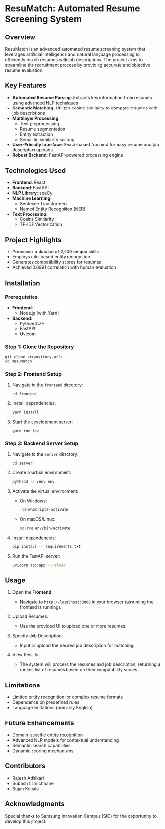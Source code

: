 # ResuMatch: Automated Resume Screening System

## Overview

ResuMatch is an advanced automated resume screening system that leverages artificial intelligence and natural language processing to efficiently match resumes with job descriptions. The project aims to streamline the recruitment process by providing accurate and objective resume evaluation.

## Key Features

- **Automated Resume Parsing**: Extracts key information from resumes using advanced NLP techniques
- **Semantic Matching**: Utilizes cosine similarity to compare resumes with job descriptions
- **Multilayer Processing**:
  - Text preprocessing
  - Resume segmentation
  - Entity extraction
  - Semantic similarity scoring
- **User-Friendly Interface**: React-based frontend for easy resume and job description uploads
- **Robust Backend**: FastAPI-powered processing engine

## Technologies Used

- **Frontend**: React
- **Backend**: FastAPI
- **NLP Library**: spaCy
- **Machine Learning**:
  - Sentence Transformers
  - Named Entity Recognition (NER)
- **Text Processing**:
  - Cosine Similarity
  - TF-IDF Vectorization

## Project Highlights

- Processes a dataset of 2,000 unique skills
- Employs rule-based entity recognition
- Generates compatibility scores for resumes
- Achieved 0.6991 correlation with human evaluation

## Installation

### Prerequisites

- **Frontend**:
  - Node.js (with Yarn)
- **Backend**:
  - Python 3.7+
  - FastAPI
  - Uvicorn

### Step 1: Clone the Repository

```bash
git clone <repository-url>
cd ResuMatch
```

### Step 2: Frontend Setup

1. Navigate to the `frontend` directory:

    ```bash
    cd frontend
    ```

2. Install dependencies:

    ```bash
    yarn install
    ```

3. Start the development server:

    ```bash
    yarn run dev
    ```

### Step 3: Backend Server Setup

1. Navigate to the `server` directory:

    ```bash
    cd server
    ```

2. Create a virtual environment:

    ```bash
    python3 -m venv env
    ```

3. Activate the virtual environment:

    - On Windows:

      ```bash
      .\env\Scripts\activate
      ```

    - On macOS/Linux:

      ```bash
      source env/bin/activate
      ```

4. Install dependencies:

    ```bash
    pip install -r requirements.txt
    ```

5. Run the FastAPI server:

    ```bash
    uvicorn app:app --reload
    ```

## Usage

1. Open the **Frontend**:
   - Navigate to `http://localhost:3000` in your browser (assuming the frontend is running).

2. Upload Resumes:
   - Use the provided UI to upload one or more resumes.

3. Specify Job Description:
   - Input or upload the desired job description for matching.

4. View Results:
   - The system will process the resumes and job description, returning a ranked list of resumes based on their compatibility scores.

## Limitations

- Limited entity recognition for complex resume formats
- Dependence on predefined rules
- Language limitations (primarily English)

## Future Enhancements

- Domain-specific entity recognition
- Advanced NLP models for contextual understanding
- Semantic search capabilities
- Dynamic scoring mechanisms

## Contributors

- Rajesh Adhikari
- Subash Lamichhane
- Sujan Koirala

## Acknowledgments

Special thanks to Samsung Innovation Campus (SIC) for the opportunity to develop this project.
